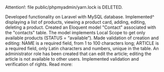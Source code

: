 Attention!: file public/phpmyadmin/yarn.lock is DELETED.

Developed functionality on Laravel with MySQL database. 
Implemented^
    displaying a list of products, 
    viewing a product card, 
    adding, 
    editing, 
    deleting a product. 
Created an Eloquent model "Contact" associated with the "contacts" table. The model implements Local Scope to get only available products (STATUS = “available”). Made validation of creation and editing: NAME is a required field, from 1 to 100 characters long; ARTICLE is a required field, only Latin characters and numbers, unique in the table. An administrator role has been created that can edit the article; editing the article is not available to other users. Implemented validation and verification of rights. 
Read more: 
